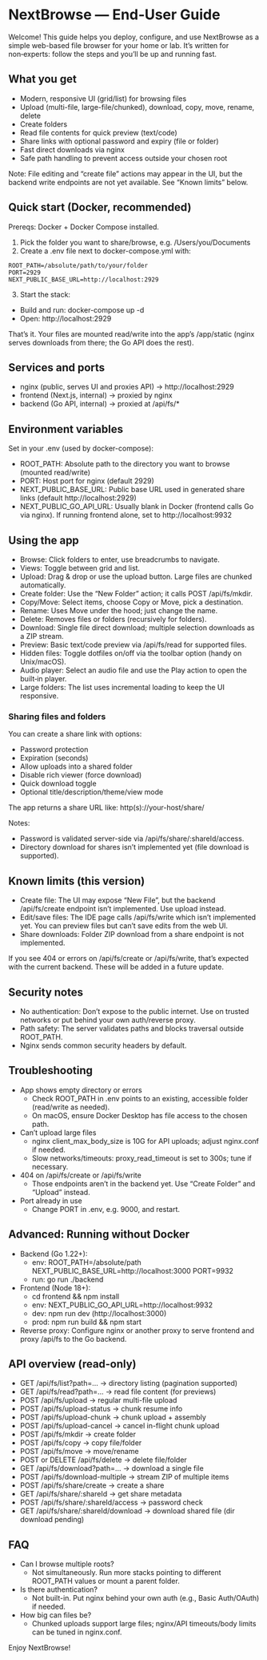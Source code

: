 # NextBrowse — End‑User Guide

Welcome! This guide helps you deploy, configure, and use NextBrowse as a simple web-based file browser for your home or lab. It’s written for non‑experts: follow the steps and you’ll be up and running fast.

## What you get

- Modern, responsive UI (grid/list) for browsing files
- Upload (multi-file, large-file/chunked), download, copy, move, rename, delete
- Create folders
- Read file contents for quick preview (text/code)
- Share links with optional password and expiry (file or folder)
- Fast direct downloads via nginx
- Safe path handling to prevent access outside your chosen root

Note: File editing and “create file” actions may appear in the UI, but the backend write endpoints are not yet available. See “Known limits” below.

## Quick start (Docker, recommended)

Prereqs: Docker + Docker Compose installed.

1. Pick the folder you want to share/browse, e.g. /Users/you/Documents
2. Create a .env file next to docker-compose.yml with:

```
ROOT_PATH=/absolute/path/to/your/folder
PORT=2929
NEXT_PUBLIC_BASE_URL=http://localhost:2929
```

3. Start the stack:

- Build and run: docker-compose up -d
- Open: http://localhost:2929

That’s it. Your files are mounted read/write into the app’s /app/static (nginx serves downloads from there; the Go API does the rest).

## Services and ports

- nginx (public, serves UI and proxies API) → http://localhost:2929
- frontend (Next.js, internal) → proxied by nginx
- backend (Go API, internal) → proxied at /api/fs/\*

## Environment variables

Set in your .env (used by docker-compose):

- ROOT_PATH: Absolute path to the directory you want to browse (mounted read/write)
- PORT: Host port for nginx (default 2929)
- NEXT_PUBLIC_BASE_URL: Public base URL used in generated share links (default http://localhost:2929)
- NEXT_PUBLIC_GO_API_URL: Usually blank in Docker (frontend calls Go via nginx). If running frontend alone, set to http://localhost:9932

## Using the app

- Browse: Click folders to enter, use breadcrumbs to navigate.
- Views: Toggle between grid and list.
- Upload: Drag & drop or use the upload button. Large files are chunked automatically.
- Create folder: Use the “New Folder” action; it calls POST /api/fs/mkdir.
- Copy/Move: Select items, choose Copy or Move, pick a destination.
- Rename: Uses Move under the hood; just change the name.
- Delete: Removes files or folders (recursively for folders).
- Download: Single file direct download; multiple selection downloads as a ZIP stream.
- Preview: Basic text/code preview via /api/fs/read for supported files.
- Hidden files: Toggle dotfiles on/off via the toolbar option (handy on Unix/macOS).
- Audio player: Select an audio file and use the Play action to open the built‑in player.
- Large folders: The list uses incremental loading to keep the UI responsive.

### Sharing files and folders

You can create a share link with options:

- Password protection
- Expiration (seconds)
- Allow uploads into a shared folder
- Disable rich viewer (force download)
- Quick download toggle
- Optional title/description/theme/view mode

The app returns a share URL like: http(s)://your-host/share/<id>

Notes:

- Password is validated server-side via /api/fs/share/:shareId/access.
- Directory download for shares isn’t implemented yet (file download is supported).

## Known limits (this version)

- Create file: The UI may expose “New File”, but the backend /api/fs/create endpoint isn’t implemented. Use upload instead.
- Edit/save files: The IDE page calls /api/fs/write which isn’t implemented yet. You can preview files but can’t save edits from the web UI.
- Share downloads: Folder ZIP download from a share endpoint is not implemented.

If you see 404 or errors on /api/fs/create or /api/fs/write, that’s expected with the current backend. These will be added in a future update.

## Security notes

- No authentication: Don’t expose to the public internet. Use on trusted networks or put behind your own auth/reverse proxy.
- Path safety: The server validates paths and blocks traversal outside ROOT_PATH.
- Nginx sends common security headers by default.

## Troubleshooting

- App shows empty directory or errors
  - Check ROOT_PATH in .env points to an existing, accessible folder (read/write as needed).
  - On macOS, ensure Docker Desktop has file access to the chosen path.
- Can’t upload large files
  - nginx client_max_body_size is 10G for API uploads; adjust nginx.conf if needed.
  - Slow networks/timeouts: proxy_read_timeout is set to 300s; tune if necessary.
- 404 on /api/fs/create or /api/fs/write
  - Those endpoints aren’t in the backend yet. Use “Create Folder” and “Upload” instead.
- Port already in use
  - Change PORT in .env, e.g. 9000, and restart.

## Advanced: Running without Docker

- Backend (Go 1.22+):
  - env: ROOT_PATH=/absolute/path NEXT_PUBLIC_BASE_URL=http://localhost:3000 PORT=9932
  - run: go run ./backend
- Frontend (Node 18+):
  - cd frontend && npm install
  - env: NEXT_PUBLIC_GO_API_URL=http://localhost:9932
  - dev: npm run dev (http://localhost:3000)
  - prod: npm run build && npm start
- Reverse proxy: Configure nginx or another proxy to serve frontend and proxy /api/fs to the Go backend.

## API overview (read‑only)

- GET /api/fs/list?path=… → directory listing (pagination supported)
- GET /api/fs/read?path=… → read file content (for previews)
- POST /api/fs/upload → regular multi-file upload
- POST /api/fs/upload-status → chunk resume info
- POST /api/fs/upload-chunk → chunk upload + assembly
- POST /api/fs/upload-cancel → cancel in-flight chunk upload
- POST /api/fs/mkdir → create folder
- POST /api/fs/copy → copy file/folder
- POST /api/fs/move → move/rename
- POST or DELETE /api/fs/delete → delete file/folder
- GET /api/fs/download?path=… → download a single file
- POST /api/fs/download-multiple → stream ZIP of multiple items
- POST /api/fs/share/create → create a share
- GET /api/fs/share/:shareId → get share metadata
- POST /api/fs/share/:shareId/access → password check
- GET /api/fs/share/:shareId/download → download shared file (dir download pending)

## FAQ

- Can I browse multiple roots?
  - Not simultaneously. Run more stacks pointing to different ROOT_PATH values or mount a parent folder.
- Is there authentication?
  - Not built-in. Put nginx behind your own auth (e.g., Basic Auth/OAuth) if needed.
- How big can files be?
  - Chunked uploads support large files; nginx/API timeouts/body limits can be tuned in nginx.conf.

Enjoy NextBrowse!
